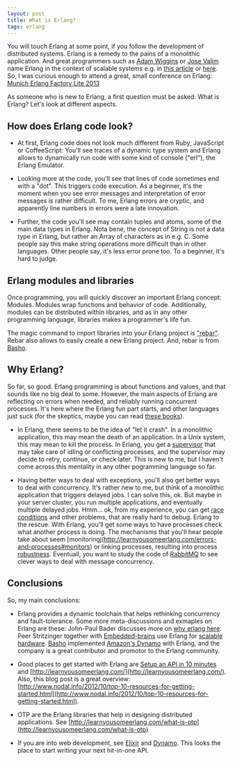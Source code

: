 ```yaml
---
layout: post
title: What is Erlang?
tags: erlang
---
```

You will touch Erlang at some point, if you follow the development of distributed systems. Erlang is a remedy to the pains of a monolithic application. And great programmers such as [Adam Wiggins](http://about.adamwiggins.com/) or [Jose Valim](http://plataformatec.com.br/crafting-rails-applications) name Erlang in the context of scalable systems e.g. in [this article](http://adam.heroku.com/past/2009/9/28/background_jobs_with_rabbitmq_and_minion/) or [here](http://blog.plataformatec.com.br/2011/03/why-rubyists-should-try-elixir/). So, I was curious enough to attend a great, small conference on Erlang:  [Munich Erlang Factory Lite 2013](http://www.erlang-factory.com/conference/Munich2013)

As someone who is new to Erlang, a first question must be asked: What is Erlang? Let's look at different aspects.

## How does Erlang code look? 

* At first, Erlang code does not look much different from Ruby, JavaScript or CoffeeScript: You'll see traces of a dynamic type system and Erlang allows to dynamically run code with some kind of console ("erl"), the Erlang Emulator. 

* Looking more at the code, you'll see that lines of code sometimes end with a "dot". This triggers code execution. As a beginner, it's the moment when you see error messages and interpretation of error messages is rather difficult. To me, Erlang errors are cryptic, and apparently line numbers in errors were a late innovation. 

* Further, the code you'll see may contain tuples and atoms, some of the main data types in Erlang. Nota bene, the concept of String is not a data type in Erlang, but rather an Array of characters as in e.g. C. Some people say this make string operations more difficult than in other languages. Other people say, it's less error prone too. To a beginner, it's hard to judge.

## Erlang modules and libraries

Once programming, you will quickly discover an important Erlang concept: Modules. Modules wrap functions and behavior of code. Additionally, modules can be distributed within libraries, and as in any other programming language, libraries makes a programmer's life fun. 

The magic command to import libraries into your Erlang project is ["rebar"](https://github.com/basho/rebar). Rebar also allows to easily create a new Erlang project. And, rebar is from [Basho](http://basho.com/).

## Why Erlang?

So far, so good. Erlang programming is about functions and values, and that sounds like no big deal to some. However, the main aspects of Erlang are reflecting on errors when needed, and reliably running concurrent processes. It's here where the Erlang fun part starts, and other languages just suck (for the skeptics, maybe you can read [these books](http://stackoverflow.com/questions/6923480/java-thread-programming-book)).

* In Erlang, there seems to be the idea of "let it crash". In a monolithic application, this may mean the death of an application. In a Unix system, this may mean to kill the process. In Erlang, you get a [supervisor](http://www.erlang.org/doc/design_principles/sup_princ.html) that may take care of idling or conflicting processes, and the supervisor may decide to retry, continue, or check later. This is new to me, but I haven't come across this mentality in any other pogramming language so far.

* Having better ways to deal with exceptions, you'll also get better ways to deal with concurrency. It's rather new to me, but think of a monolithic application that triggers delayed jobs. I can solve this, ok. But maybe in your server cluster, you run multiple applications, and eventually multiple delayed jobs. Hmm... ok, from my experience, you can get [race conditions](http://en.wikipedia.org/wiki/Race_condition) and other problems, that are really hard to debug. Erlang to the rescue. With Erlang, you'll get some ways to have processes check what another process is doing. The mechanisms that you'll hear people take about seem [monitoringj(http://learnyousomeerlang.com/errors-and-processes#monitors) or linking processes, resulting into process [robustness](http://www.erlang.org/doc/getting_started/robustness.html). Eventuall, you want to study the code of [RabbitMQ](http://www.rabbitmq.com/) to see clever ways to deal with message concurrency.

## Conclusions

So, my main conclusions:

* Erlang provides a dynamic toolchain that helps rethinking concurrency and fault-tolerance. Some more meta-discussions and exmaples on Erlang are these: John-Paul Bader discusses more on [why erlang here](http://smyck.net/2012/04/22/why-erlang/). Peer Stritzinger together with [Embedded-brains](http://www.embedded-brains.de/index.php?id=1&L=1) use Erlang for [scalable hardware](http://www.stritzinger.com/Peer-Stritzinger.GmbH/Hydraprog-3.html). [Basho](https://github.com/basho) implemented [Amazon's Dynamo](http://www.allthingsdistributed.com/2007/10/amazons_dynamo.html) with Erlang, and the company is a great contributor and promotor to the Erlang community.

* Good places to get started with Erlang are [Setup an API in 10 minutes](http://smyck.net/2013/02/17/how-to-set-up-a-basic-http-api-with-erlang-in-10-minutes/) and [http://learnyousomeerlang.com/](http://learnyousomeerlang.com/). Also, this blog post is a great overview: [http://www.nodal.info/2012/10/top-10-resources-for-getting-started.html](http://www.nodal.info/2012/10/top-10-resources-for-getting-started.html).

* OTP are the Erlang libraries that help in designing distributed applications. See [http://learnyousomeerlang.com/what-is-otp](http://learnyousomeerlang.com/what-is-otp)

* If you are into web development, see [Elixir](https://github.com/elixir-lang/elixir) and [Dynamo](https://github.com/elixir-lang/dynamo). This looks the place to start writing your next hit-in-one API.

